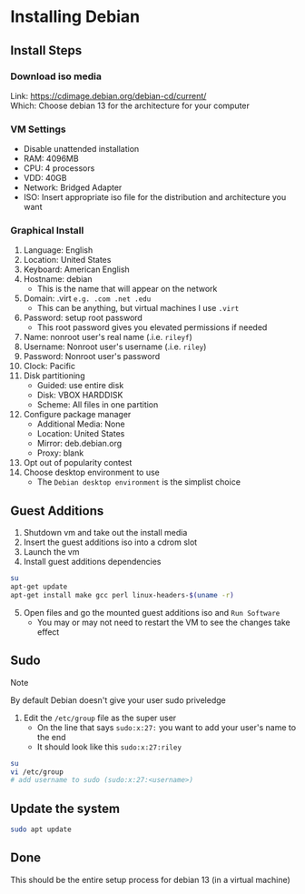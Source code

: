 # Installing Debian
## Install Steps
### Download iso media
Link: https://cdimage.debian.org/debian-cd/current/<br>
Which: Choose debian 13 for the architecture for your computer
### VM Settings
- Disable unattended installation
- RAM: 4096MB
- CPU: 4 processors
- VDD: 40GB
- Network: Bridged Adapter
- ISO: Insert appropriate iso file for the distribution and architecture you want

### Graphical Install
1. Language: English
2. Location: United States
3. Keyboard: American English
4. Hostname: debian 
    - This is the name that will appear on the network
5. Domain: .virt `e.g. .com .net .edu`
    - This can be anything, but virtual machines I use `.virt`
6. Password: setup root password
    - This root password gives you elevated permissions if needed
7. Name: nonroot user's real name (.i.e. `rileyf`)
8. Username: Nonroot user's username (.i.e. `riley`)
9. Password: Nonroot user's password
10. Clock: Pacific
11. Disk partitioning
    - Guided: use entire disk
    - Disk: VBOX HARDDISK
    - Scheme: All files in one partition
12. Configure package manager
    - Additional Media: None
    - Location: United States
    - Mirror: deb.debian.org
    - Proxy: blank
13. Opt out of popularity contest
14. Choose desktop environment to use
    - The `Debian desktop environment` is the simplist choice

## Guest Additions
1. Shutdown vm and take out the install media
2. Insert the guest additions iso into a cdrom slot
3. Launch the vm
4. Install guest additions dependencies
```bash
su
apt-get update
apt-get install make gcc perl linux-headers-$(uname -r)
```
5. Open files and go the mounted guest additions iso and `Run Software`
    - You may or may not need to restart the VM to see the changes take effect

## Sudo
> [!NOTE]
> By default Debian doesn't give your user sudo priveledge
1. Edit the `/etc/group` file as the super user
    - On the line that says `sudo:x:27:` you want to add your user's name to the end
    - It should look like this `sudo:x:27:riley`
```bash
su
vi /etc/group
# add username to sudo (sudo:x:27:<username>)
```

## Update the system
```bash
sudo apt update
```

## Done
This should be the entire setup process for debian 13 (in a virtual machine)

